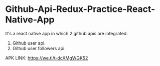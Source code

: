 # Github-Api-Redux-Practice-React-Native-App

It's a react native app in which 2 github apis are integrated.

1. Github user api.
2. Github user followers api.

APK LINK: https://we.tl/t-dcXMgWGK52
